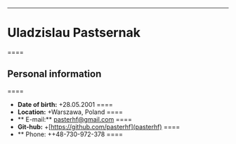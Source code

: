 ----------------------------------------------------------------------------------------------------------------------------
# Uladzislau Pastsernak
====

## Personal information
====
* **Date of birth:**
+28.05.2001
====
* **Location:**
+Warszawa, Poland
====
* ** E-mail:** 
pasterhf@gmail.com
====
* **Git-hub:** 
+[https://github.com/pasterhf](pasterhf)
====
* ** Phone: 
++48-730-972-378
====
